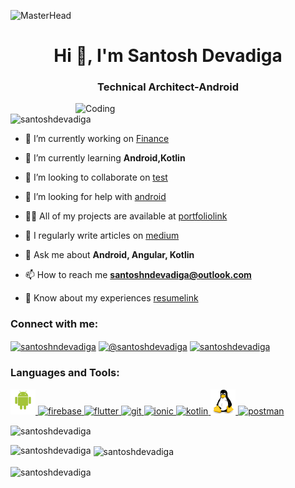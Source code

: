![MasterHead](https://1.bp.blogspot.com/-7A4WynwLsMw/XbBpCXG8fHI/AAAAAAAAMt4/uOa1bpLskYgrwGbllhSu2SDj_Mig8SXJQCLcBGAsYHQ/s1600/2000_600px.gif)
<h1 align="center">Hi 👋, I'm Santosh Devadiga</h1>
<h3 align="center">Technical Architect-Android</h3>
<img align="right" alt="Coding" width="400" src="https://i.pinimg.com/originals/f8/41/ac/f841ac2befaedda240c55a06b23b33ec.gif"/>
<p align="left"> <img src="https://komarev.com/ghpvc/?username=santoshdevadiga&label=Profile%20views&color=0e75b6&style=flat" alt="santoshdevadiga" /> </p>

- 🔭 I’m currently working on [Finance](http://test)

- 🌱 I’m currently learning **Android,Kotlin**

- 👯 I’m looking to collaborate on [test](http://test)

- 🤝 I’m looking for help with [android](http://test)

- 👨‍💻 All of my projects are available at [portfoliolink](portfoliolink)

- 📝 I regularly write articles on [medium](medium)

- 💬 Ask me about **Android, Angular, Kotlin**

- 📫 How to reach me **santoshndevadiga@outlook.com**

- 📄 Know about my experiences [resumelink](resumelink)

<h3 align="left">Connect with me:</h3>
<p align="left">
<a href="https://linkedin.com/in/santoshndevadiga" target="blank"><img align="center" src="https://raw.githubusercontent.com/rahuldkjain/github-profile-readme-generator/master/src/images/icons/Social/linked-in-alt.svg" alt="santoshndevadiga" height="30" width="40" /></a>
<a href="https://medium.com/@santoshdevadiga" target="blank"><img align="center" src="https://raw.githubusercontent.com/rahuldkjain/github-profile-readme-generator/master/src/images/icons/Social/medium.svg" alt="@santoshdevadiga" height="30" width="40" /></a>
<a href="https://www.youtube.com/@SantoshDevadigaDev" target="blank"><img align="center" src="https://raw.githubusercontent.com/rahuldkjain/github-profile-readme-generator/master/src/images/icons/Social/youtube.svg" alt="santoshdevadiga" height="30" width="40" /></a>
</p>

<h3 align="left">Languages and Tools:</h3>
<p align="left"> <a href="https://developer.android.com" target="_blank" rel="noreferrer"> <img src="https://raw.githubusercontent.com/devicons/devicon/master/icons/android/android-original-wordmark.svg" alt="android" width="40" height="40"/> </a> <a href="https://firebase.google.com/" target="_blank" rel="noreferrer"> <img src="https://www.vectorlogo.zone/logos/firebase/firebase-icon.svg" alt="firebase" width="40" height="40"/> </a> <a href="https://flutter.dev" target="_blank" rel="noreferrer"> <img src="https://www.vectorlogo.zone/logos/flutterio/flutterio-icon.svg" alt="flutter" width="40" height="40"/> </a> <a href="https://git-scm.com/" target="_blank" rel="noreferrer"> <img src="https://www.vectorlogo.zone/logos/git-scm/git-scm-icon.svg" alt="git" width="40" height="40"/> </a> <a href="https://ionicframework.com" target="_blank" rel="noreferrer"> <img src="https://upload.wikimedia.org/wikipedia/commons/d/d1/Ionic_Logo.svg" alt="ionic" width="40" height="40"/> </a> <a href="https://kotlinlang.org" target="_blank" rel="noreferrer"> <img src="https://www.vectorlogo.zone/logos/kotlinlang/kotlinlang-icon.svg" alt="kotlin" width="40" height="40"/> </a> <a href="https://www.linux.org/" target="_blank" rel="noreferrer"> <img src="https://raw.githubusercontent.com/devicons/devicon/master/icons/linux/linux-original.svg" alt="linux" width="40" height="40"/> </a> <a href="https://postman.com" target="_blank" rel="noreferrer"> <img src="https://www.vectorlogo.zone/logos/getpostman/getpostman-icon.svg" alt="postman" width="40" height="40"/> </a> </p>

<p><img align="center" src="https://github-readme-stats.vercel.app/api/top-langs?username=santoshdevadiga&show_icons=true&locale=en&layout=compact" alt="santoshdevadiga" /></p>

<p><img align="left" src="https://github-readme-stats.vercel.app/api/top-langs?username=santoshdevadiga&show_icons=true&locale=en&layout=compact&theme=tokyonight" alt="santoshdevadiga" /></p>

<p>&nbsp;<img align="center" src="https://github-readme-stats.vercel.app/api?username=santoshdevadiga&show_icons=true&locale=en&theme=tokyonight" alt="santoshdevadiga" /></p>

<p><img align="center" src="https://github-readme-streak-stats.herokuapp.com/?user=santoshdevadiga&&theme=tokyonight" alt="santoshdevadiga" /></p>

